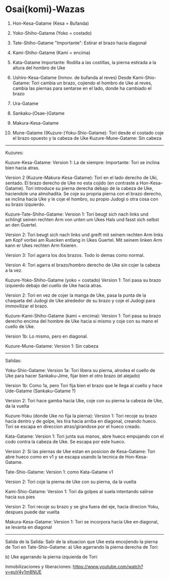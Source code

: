 # Osai(komi)-Wazas

1. Hon-Kesa-Gatame (Kesa = Bufanda)

2. Yoko-Shiho-Gatame (Yoko = costado)

3. Tate-Shiho-Gatame
"Importante": Estirar el brazo hacia diagonal 

4. Kami-Shiho-Gatame (Kami = encima)

5. Kata-Gatame
Importante: Rodilla a las costillas, la pierna estirada a la altura del hombro de Uke


6. Ushiro-Kesa-Gatame (Inmov. de bufanda al reves)
Desde Kami-Shio-Gatame: Tori cambia un brazo, cojiendo el hombro de Uke al reves, cambia las piernas para sentarse en el lado, donde ha cambiado el brazo

7. Ura-Gatame

8. Sankaku-(Osae-)Gatame

9. Makura-Kesa-Gatame

10. Mune-Gatame ((Kuzure-)Yoku-Shio-Gatame):
Tori desde el costado coje el brazo opuesto y la cabeza de Uke
Kuzure-Mune-Gatame: Sin cabeza


---
Kuzures:

Kuzure-Kesa-Gatame:
Version 1:
La de siempre: Importante: Tori se inclina bien hacia atras.

Version 2 (Kuzure-Makura-Kesa-Gatame):
Tori en el lado derecho de Uki, sentado. El brazo derecho de Uke no esta cojido (en contraste a Hon-Kesa-Gatame). Tori introduce su pierna derecha debajo de la cabeza de Uke, haciendole una almohadita. Se coje su propria pierna con el brazo derecho, se inclina hacia Uke y le coje el hombro, su propio Judogi o otra cosa con su brazo izquierdo.



Kuzure-Tate-Shiho-Gatame:
Version 1:
Tori beugt sich nach links und schlingt seinen rechten Arm von unten um Ukes Hals und fasst sich selbst an den Guertel.

Version 2:
Tori beugt sich nach links und greift mit seinem rechten Arm links am Kopf vorbei am Ruecken entlang in Ukes Guertel. Mit seinem linken Arm kann er Ukes rechten Arm fixieren.

Version 3:
Tori agarra los dos brazos. Todo lo demas como normal.

Version 4:
Tori agarra el brazo/hombro derecho de Uke sin cojer la cabeza a la vez.


Kuzure-Yoko-Shiho-Gatame (yoko = costado)
Version 1:
Tori pasa su brazo izquierdo debajo del cuello de Uke hacia atras.

Version 2:
Tori en vez de cojer la manga de Uke, pasa la punta de la chaqueta del Judogi de Uke alrededor de su brazo y coje el Judogi para immovilizar el brazo.


Kuzure-Kami-Shiho-Gatame (kami = encima):
Version 1: 
Tori pasa su brazo derecho encima del hombre de Uke hacia si mismo y coje con su mano el cuello de Uke.

Version 1b: 
Lo mismo, pero en diagonal.

Kuzure-Mune-Gatame:
Version 1: 
Sin cabeza

---
Salidas:

Yoku-Shio-Gatame:
Version 1a: 
Tori libera su pierna, alrodea el cuello de Uke para hacer Sankaku-Jime, fijar bien el otro brazo (el alejado)

Version 1b: 
Como 1a, pero Tori fija bien el brazo que le llega al cuello y hace Ude-Gatame (Sankaku-Gatame ?)

Version 2: 
Tori hace gamba hacia Uke, coje con su pierna la cabeza de Uke, da la vuelta


Kuzure-Yoku (donde Uke no fija la pierna):
Version 1:
Tori recoje su brazo hacia dentro y de golpe, les tira hacia arriba en diagonal, creando hueco. Tori se escapa en direccion atras/girandose por el hueco creado.


Kata-Gatame:
Version 1:
Tori junta sus manos, abre hueco empujando con el codo contra la cabeza de Uke. Se escapa por este hueco.

Version 2: 
Si las piernas de Uke estan en posicion de Kesa-Gatame: Tori abre hueco como en v1 y se escapa usando la tecnica de Hon-Kesa-Gatame.


Tate-Shio-Gatame:
Version 1:
como Kata-Gatame v1

Version 2:
Tori coje la pierna de Uke con su pierna, da la vuelta


Kami-Shio-Gatame:
Version 1: 
Tori da golpes al suela intentando salirse hacia sus pies

Version 2:
Tori recoje su brazo y se gira fuera del eje, hacia direcion Yoku, despues puede dar vuelta


Makura-Kesa-Gatame:
Version 1:
Tori se incorpora hacia Uke en diagonal, se levanta en diagonal



---
Salida de la Salida:
Salir de la situacion que Uke esta encojiendo la pierna de Tori en Tate-Shio-Gatame:
a) Uke agarrando la pierna derecha de Tori:

b) Uke agarrando la pierna izquierda de Tori:

Inmobilizaciones y liberaciones:
https://www.youtube.com/watch?v=euV4y1m8NUE

